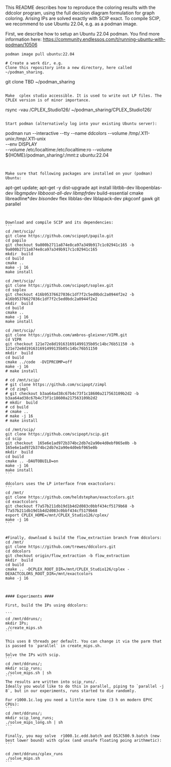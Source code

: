 This README describes how to reproduce the coloring results with the ddcolor program,
using the full  decision diagram formulation for graph coloring.
Arising IPs are solved exactly with SCIP exact.
To compile SCIP, we recommend to use Ubuntu 22.04, e.g. as a podman image.


First, we describe how to setup an Ubuntu 22.04 podman.
You find more information here:
https://community.endlessos.com/t/running-ubuntu-with-podman/10506

```
podman image pull ubuntu:22.04

# Create a work dir, e.g.
Clone this repository into a new directory, here called  ~/podman_sharing.
```
git clone TBD ~/podman_sharing
```

Make  cplex studio accessible. It is used to write out LP files. The CPLEX version is of minor importance.
```
rsync  -vau  <installaciton-of-cplex>/CPLEX_Studio126/ ~/podman_sharing/CPLEX_Studio126/
```

Start podman (alternatively log into your existing Ubuntu server):

```
podman run --interactive --tty --name ddcolors --volume /tmp/.X11-unix:/tmp/.X11-unix \
--env DISPLAY  \
--volume /etc/localtime:/etc/localtime:ro --volume ${HOME}/podman_sharing/:/mnt:z ubuntu:22.04
```


Make sure that following packages are installed on your (podman) Ubuntu:

```
apt-get update; apt-get -y dist-upgrade
apt install libtbb-dev libopenblas-dev libgmp*dev libboost-all-dev libmpfr*dev build-essential cmake libreadline*dev *bison*dev flex libblas-dev liblapack-dev pkgconf gawk git parallel
````


Download and compile SCIP and its dependencies:
```
cd /mnt/scip/
git clone https://github.com/scipopt/papilo.git
cd papilo
git checkout 9a800b2711a874e8ca97a349b917c1c02941c165 -b 9a800b2711a874e8ca97a349b917c1c02941c165
mkdir  build
cd build
cmake ..
make -j 16
make install

cd /mnt/scip/
git clone https://github.com/scipopt/soplex.git
cd soplex
git checkout 416b95376627036c1df7f2c5ed0bdc2a0944f2e2 -b 416b95376627036c1df7f2c5ed0bdc2a0944f2e2
mkdir  build
cd build
cmake ..
make -j 16
make install

cd /mnt/scip/
git clone https://github.com/ambros-gleixner/VIPR.git
cd VIPR
git checkout 121e72e8d191631691499135b05c14bc76b51150 -b 121e72e8d191631691499135b05c14bc76b51150
mkdir  build
cd build
cmake ../code  -DVIPRCOMP=off
make -j 16
# make install

# cd /mnt/scip/
# git clone https://github.com/scipopt/zimpl
# cd zimpl
# git checkout b3aa64ad38c67b4c73f1c18600a217563109b2d2 -b b3aa64ad38c67b4c73f1c18600a217563109b2d2
# mkdir  build
# cd build
# cmake ..
# make -j 16
# make install

cd /mnt/scip/
git clone https://github.com/scipopt/scip.git
cd scip
git checkout  165e6e1ad972b374bc2db7e2a90e4d0ebf065e0b -b 165e6e1ad972b374bc2db7e2a90e4d0ebf065e0b
mkdir  build
cd build
cmake .. -DAUTOBUILD=on
make -j 16
make install
```

ddcolors uses the LP interface from exactcolors:
```
cd /mnt/
git clone https://github.com/heldstephan/exactcolors.git
cd exactcolors
git checkout f7a57b211db19d1b4d2d083c0bbf434cf5179b68 -b f7a57b211db19d1b4d2d083c0bbf434cf5179b68
export CPLEX_HOME=/mnt/CPLEX_Studio126/cplex/
make -j 16
```


#Finally, download & build the flow_extraction branch from ddcolors:
cd /mnt/
git clone https://github.com/trewes/ddcolors.git
cd ddcolors
git checkout origin/flow_extraction -b flow_extraction
mkdir  build
cd build
cmake .. -DCPLEX_ROOT_DIR=/mnt/CPLEX_Studio126/cplex -DEXACTCOLORS_ROOT_DIR=/mnt/exactcolors
make -j 16



#### Experiments ####

First, build the IPs using ddcolors:

```
cd /mnt/ddruns/;
mkdir IPs;
./create_mips.sh
```

This uses 8 threads per default. You can change it via the parm that is passed to `parallel` in create_mips.sh.

Solve the IPs with scip.
```
cd /mnt/ddruns/;
mkdir scip_runs;
./solve_mips.sh | sh
```
The results are written into scip_runs/.
Ideally you would like to do this in parallel, piping to `parallel -j 8`, but in our experiments, runs started to die randomly.

For r1000.1c.log you need a little more time (3 h on modern EPYC CPUs):
```
cd /mnt/ddruns/;
mkdir scip_long_runs;
./solve_mips_long.sh | sh
```

Finally, you may solve  r1000.1c.edd.batch and DSJC500.9.batch (new best lower bound) with cplex (and unsafe floating poing arithmetic):
```

cd /mnt/ddruns/cplex_runs
./solve_mips.sh
```
